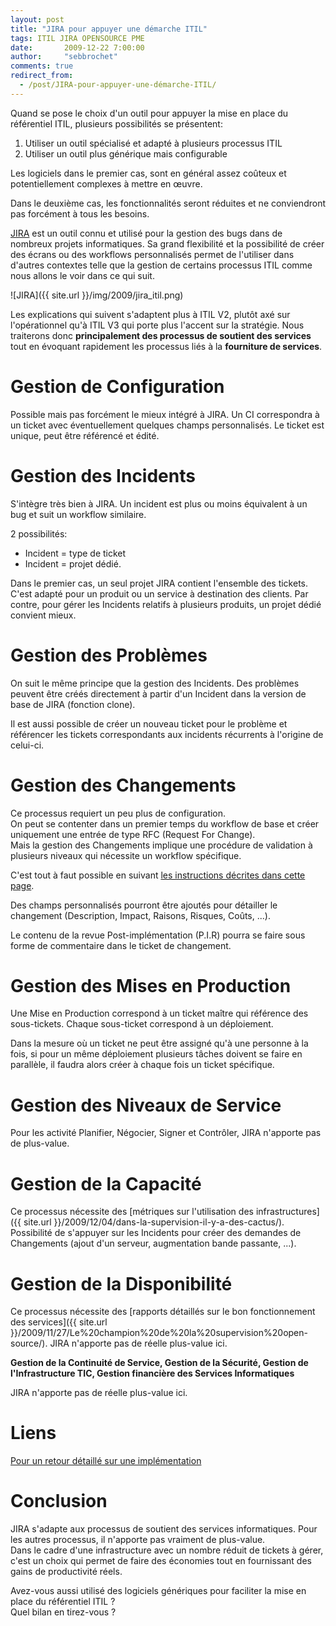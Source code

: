 ```yaml
---
layout: post
title: "JIRA pour appuyer une démarche ITIL"
tags: ITIL JIRA OPENSOURCE PME
date:       2009-12-22 7:00:00
author:     "sebbrochet"
comments: true
redirect_from:
  - /post/JIRA-pour-appuyer-une-démarche-ITIL/
---
```


Quand se pose le choix d'un outil pour appuyer la mise en place du référentiel ITIL, plusieurs possibilités se présentent:

1. Utiliser un outil spécialisé et adapté à plusieurs processus ITIL
2. Utiliser un outil plus générique mais configurable

Les logiciels dans le premier cas, sont en général assez coûteux et potentiellement complexes à mettre en œuvre.  

Dans le deuxième cas, les fonctionnalités seront réduites et ne conviendront pas forcément à tous les besoins.  

[JIRA](http://www.atlassian.com/software/jira/)  est un outil connu et utilisé pour la gestion des bugs dans de nombreux projets informatiques.
Sa grand flexibilité et la possibilité de créer des écrans ou des workflows personnalisés permet de l'utiliser dans d'autres contextes telle que la gestion de certains processus ITIL comme nous allons le voir dans ce qui suit.

![JIRA]({{ site.url }}/img/2009/jira_itil.png)

Les explications qui suivent s'adaptent plus à ITIL V2, plutôt axé sur l'opérationnel qu'à ITIL V3 qui porte plus l'accent sur la stratégie.
Nous traiterons donc **principalement des processus de soutient des services** tout en évoquant rapidement les processus liés à la **fourniture de services**.

# Gestion de Configuration

Possible mais pas forcément le mieux intégré à JIRA.
Un CI correspondra à un ticket avec éventuellement quelques champs personnalisés.
Le ticket est unique, peut être référencé et édité.

# Gestion des Incidents

S'intègre très bien à JIRA.
Un incident est plus ou moins équivalent à un bug et suit un workflow similaire.

2 possibilités:

* Incident = type de ticket
* Incident = projet dédié.

Dans le premier cas, un seul projet JIRA contient l'ensemble des tickets. C'est adapté pour un produit ou un service à destination des clients.
Par contre, pour gérer les Incidents relatifs à plusieurs produits, un projet dédié convient mieux.

# Gestion des Problèmes

On suit le même principe que la gestion des Incidents.
Des problèmes peuvent être créés directement à partir d'un Incident dans la version de base de JIRA (fonction clone).  

Il est aussi possible de créer un nouveau ticket pour le problème et référencer les tickets correspondants aux incidents récurrents à l'origine de celui-ci.

# Gestion des Changements

Ce processus requiert un peu plus de configuration.  
On peut se contenter dans un premier temps du workflow de base et créer uniquement une entrée de type RFC (Request For Change).  
Mais la gestion des Changements implique une procédure de validation à plusieurs niveaux qui nécessite un workflow spécifique.  

C'est tout à faut possible en suivant [les instructions décrites dans cette page](http://confluence.atlassian.com/display/CONFEVAL/Using+JIRA+for+Change+Management).  

Des champs personnalisés pourront être ajoutés pour détailler le changement (Description, Impact, Raisons, Risques, Coûts, ...).  

Le contenu de la revue Post-implémentation (P.I.R) pourra se faire sous forme de commentaire dans le ticket de changement.  

# Gestion des Mises en Production

Une Mise en Production correspond à un ticket maître qui référence des sous-tickets. Chaque sous-ticket correspond à un déploiement.  

Dans la mesure où un ticket ne peut être assigné qu'à une personne à la fois, si pour un même déploiement plusieurs tâches doivent se faire en parallèle, il faudra alors créer à chaque fois un ticket spécifique.  

# Gestion des Niveaux de Service

Pour les activité Planifier, Négocier, Signer et Contrôler, JIRA n'apporte pas de plus-value.  

# Gestion de la Capacité

Ce processus nécessite des [métriques sur l'utilisation des infrastructures]({{ site.url }}/2009/12/04/dans-la-supervision-il-y-a-des-cactus/).  
Possibilité de s'appuyer sur les Incidents pour créer des demandes de Changements (ajout d'un serveur, augmentation bande passante, ...).  

# Gestion de la Disponibilité

Ce processus nécessite des [rapports détaillés sur le bon fonctionnement des services]({{ site.url }}/2009/11/27/Le%20champion%20de%20la%20supervision%20open-source/).
JIRA n'apporte pas de réelle plus-value ici.  

**Gestion de la Continuité de Service, Gestion de la Sécurité, Gestion de l'Infrastructure TIC, Gestion financière des Services Informatiques**  

JIRA n'apporte pas de réelle plus-value ici.

# Liens

[Pour un retour détaillé sur une implémentation](http://martinskemme.wordpress.com/2009/02/01/using-jira-to-support-itil-processes/)

# Conclusion

JIRA s'adapte aux processus de soutient des services informatiques. Pour les autres processus, il n'apporte pas vraiment de plus-value.  
Dans le cadre d'une infrastructure avec un nombre réduit de tickets à gérer, c'est un choix qui permet de faire des économies tout en fournissant des gains de productivité réels.  


Avez-vous aussi utilisé des logiciels génériques pour faciliter la mise en place du référentiel ITIL ?  
Quel bilan en tirez-vous ?  